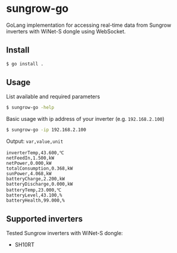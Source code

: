 # sungrow-go
GoLang implementation for accessing real-time data from Sungrow inverters with WiNet-S dongle using WebSocket.

## Install
```bash
$ go install .
```

## Usage
List available and required parameters
```bash
$ sungrow-go -help
```
Basic usage with ip address of your inverter (e.g. `192.168.2.100`)
```bash
$ sungrow-go -ip 192.168.2.100
```
Output: `var,value,unit`
```text
inverterTemp,43.600,℃
netFeedIn,1.500,kW
netPower,0.000,kW
totalConsumption,0.368,kW
sunPower,4.068,kW
batteryCharge,2.200,kW
batteryDischarge,0.000,kW
batteryTemp,23.000,℃
batteryLevel,43.100,%
batteryHealth,99.000,%
```

## Supported inverters
Tested Sungrow inverters with WiNet-S dongle:
- SH10RT